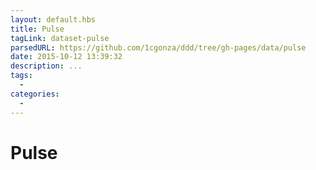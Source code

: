 ```yaml
---
layout: default.hbs
title: Pulse
tagLink: dataset-pulse
parsedURL: https://github.com/1cgonza/ddd/tree/gh-pages/data/pulse
date: 2015-10-12 13:39:32
description: ...
tags:
  -
categories:
  -
---
```

# Pulse

